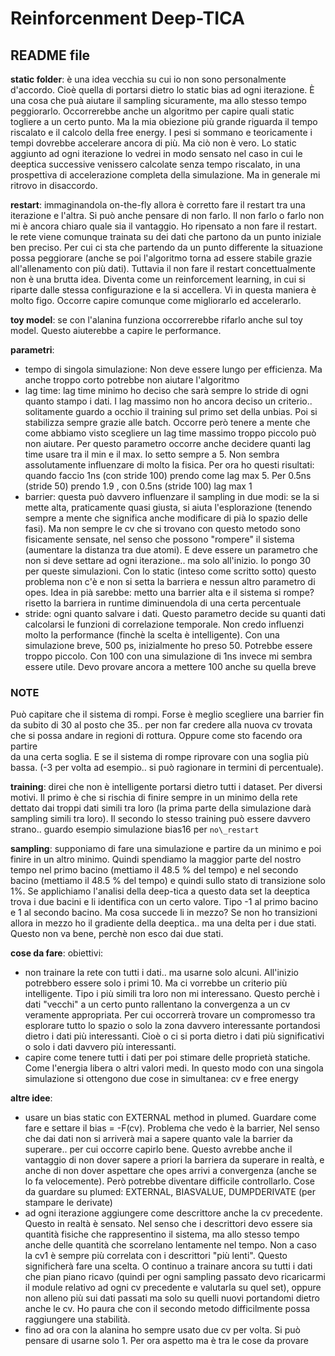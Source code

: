 # Reinforcenment Deep-TICA

## README file  

**static folder**: è una idea vecchia su cui io non sono personalmente d'accordo. Cioè quella di portarsi dietro lo static bias ad ogni iterazione. È una cosa che puà aiutare il sampling sicuramente, ma allo stesso tempo peggiorarlo. Occorrerebbe anche un algoritmo per capire quali static togliere a un certo punto. Ma la mia obiezione più grande riguarda il tempo riscalato e il calcolo della free energy. I pesi si sommano e teoricamente i tempi dovrebbe accelerare ancora di più. Ma ciò non è vero.
Lo static aggiunto ad ogni iterazione lo vedrei in modo sensato nel caso in cui le deeptica successive venissero calcolate senza tempo riscalato, in una prospettiva di accelerazione completa della simulazione. Ma in generale mi ritrovo in disaccordo. 

**restart**: immaginandola on-the-fly allora è corretto fare il restart tra una iterazione e l'altra. Si può anche pensare di non farlo. Il non farlo o farlo non mi è ancora chiaro quale sia il vantaggio. 
Ho ripensato a non fare il restart. le rete viene comunque trainata su dei dati che partono da un punto iniziale ben preciso. Per cui ci sta che partendo da un punto differente la situazione possa peggiorare (anche se poi l'algoritmo torna ad essere stabile grazie all'allenamento con più dati). 
Tuttavia il non fare il restart concettualmente non è una brutta idea. Diventa come un reinforcement learning, in cui si riparte dalle stessa configurazione e la si accellera. Vi in questa maniera è molto figo. Occorre capire comunque come migliorarlo ed accelerarlo. 

**toy model**: se con l'alanina funziona occorrerebbe rifarlo anche sul toy model. Questo aiuterebbe a capire le performance.  

**parametri**:
- tempo di singola simulazione: Non deve essere lungo per efficienza. Ma anche troppo corto potrebbe non aiutare l'algoritmo
- lag time: lag time minimo ho deciso che sarà sempre lo stride di ogni quanto stampo i dati. I lag massimo non ho ancora deciso un criterio.. solitamente guardo a occhio il training sul primo set della unbias. Poi si stabilizza sempre grazie alle batch. Occorre però tenere a mente che come abbiamo visto scegliere un lag time massimo troppo piccolo può non aiutare. Per questo parametro occorre anche decidere quanti lag time usare tra il min e il max. Io setto sempre a 5. Non sembra assolutamente influenzare di molto la fisica. Per ora ho questi risultati: quando faccio 1ns (con stride 100) prendo come lag max 5. Per 0.5ns (stride 50) prendo 1.9 , con 0.5ns (stride 100) lag max 1  
- barrier: questa può davvero influenzare il sampling in due modi: se la si mette alta, praticamente quasi giusta, si aiuta l'esplorazione (tenendo sempre a mente che significa anche modificare di pià lo spazio delle fasi). Ma non sempre le cv che si trovano con questo metodo sono fisicamente sensate, nel senso che possono "rompere" il sistema (aumentare la distanza tra due atomi). E deve essere un parametro che non si deve settare ad ogni iterazione.. ma solo all'inizio. Io pongo 30 per queste simulazioni. Con lo static (inteso come scritto sotto) questo problema non c'è e non si setta la barriera e nessun altro parametro di opes. Idea in pià sarebbe: metto una barrier alta e il sistema si rompe? risetto la barriera in runtime diminuendola di una certa percentuale
- stride: ogni quanto salvare i dati. Questo parametro decide su quanti dati calcolarsi le funzioni di correlazione temporale. Non credo influenzi molto la performance (finchè la scelta è intelligente). Con una simulazione breve, 500 ps, inizialmente ho preso 50. Potrebbe essere troppo piccolo. Con 100 con una simulazione di 1ns invece mi sembra essere utile. Devo provare ancora a mettere 100 anche su quella breve
### NOTE  
Può capitare che il sistema di rompi. Forse è meglio scegliere una barrier fin da subito di 30 al posto che 35.. 
per non far credere alla nuova cv trovata che si possa andare in regioni di rottura. Oppure come sto facendo ora partire  
da una certa soglia. E se il sistema di rompe riprovare con una soglia più bassa. (-3 per volta ad esempio.. si può ragionare in 
termini di percentuale).  
  
**training**: direi che non è intelligente portarsi dietro tutti i dataset. Per diversi motivi. Il primo è che si rischia di finire  sempre in un minimo della rete dettato dai troppi dati simili tra loro (la prima parte della simulazione darà sampling simili tra loro). Il secondo lo stesso training può essere davvero strano.. guardo esempio simulazione bias16 per `no\_restart`  
  
**sampling**: supponiamo di fare una simulazione e partire da un minimo e poi finire in un altro minimo. Quindi spendiamo la maggior parte del nostro tempo nel primo bacino (mettiamo il 48.5 % del tempo) e nel secondo bacino (mettiamo il 48.5 % del tempo) e quindi sullo stato di transizione solo 1%.
Se applichiamo l'analisi della deep-tica a questo data set la deeptica trova i due bacini e li identifica con un certo valore. Tipo -1 al primo bacino e 1 al secondo bacino. Ma cosa succede li in mezzo? Se non ho transizioni allora in mezzo ho il gradiente della deeptica.. ma una delta per i due stati. Questo non va bene, perchè non esco dai due stati.  
  
**cose da fare**: obiettivi:
-   non trainare la rete con tutti i dati.. ma usarne solo alcuni. All'inizio potrebbero essere solo i primi 10. Ma ci vorrebbe un criterio più intelligente. Tipo i più simili tra loro non mi interessano. Questo perchè i dati "vecchi" a un certo punto rallentano la convergenza a un cv veramente appropriata. Per cui occorrerà trovare un compromesso tra esplorare tutto lo spazio o solo la zona davvero interessante portandosi dietro i dati più interessanti. Cioè o ci si porta dietro i dati più significativi o solo i dati davvero più interessanti.  
-   capire come tenere tutti i dati per poi stimare delle proprietà statiche. Come l'energia libera o altri valori medi. In questo modo con una singola simulazione si ottengono due cose in simultanea: cv e free energy   

**altre idee**: 
- usare un bias static con EXTERNAL method in plumed. Guardare come fare e settare il bias = -F(cv). Problema che vedo è la barrier, Nel senso che dai dati non si arriverà mai a sapere quanto vale la barrier da superare.. per cui occorre capirlo bene. Questo avrebbe anche il vantaggio di non dover sapere a priori la barriera da superare in realtà, e anche di non dover aspettare che opes arrivi a convergenza (anche se lo fa velocemente). Però potrebbe diventare difficile controllarlo. Cose da guardare su plumed: EXTERNAL, BIASVALUE, DUMPDERIVATE (per stampare le derivate)
-  ad ogni iterazione aggiungere come descrittore anche la cv precedente. Questo in realtà è sensato. Nel senso che i descrittori devo essere sia quantità fisiche che rappresentino il sistema, ma allo stesso tempo anche delle quantità che scorrelano lentamente nel tempo. Non a caso la cv1 è sempre più correlata con i descrittori "più lenti". Questo significherà fare una scelta. O continuo a trainare ancora su tutti i dati che pian piano ricavo (quindi per ogni sampling passato devo ricaricarmi il module relativo ad ogni cv precedente e valutarla su quel set), oppure non alleno più sui dati passati ma solo su quelli nuovi portandomi dietro anche le cv. Ho paura che con il secondo metodo difficilmente possa raggiungere una stabilità.  
- fino ad ora con la alanina ho sempre usato due cv per volta. Si può pensare di usarne solo 1. Per ora aspetto ma è tra le cose da provare